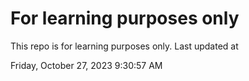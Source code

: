 # For learning purposes only
This repo is for learning purposes only.
Last updated at

Friday, October 27, 2023 9:30:57 AM

